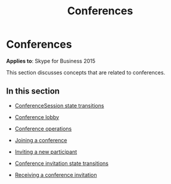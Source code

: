 ﻿---
title: Conferences
TOCTitle: Conferences
ms:assetid: 29e5a8ed-3e14-4ed4-9b0a-a311725ee121
ms:mtpsurl: https://msdn.microsoft.com/en-us/library/Dn466009(v=office.16)
ms:contentKeyID: 65239937
ms.date: 07/27/2015
mtps_version: v=office.16
---

# Conferences


**Applies to**: Skype for Business 2015

This section discusses concepts that are related to conferences.

## In this section

  - [ConferenceSession state transitions](conferencesession-state-transitions.md)

  - [Conference lobby](conference-lobby.md)

  - [Conference operations](conference-operations.md)

  - [Joining a conference](joining-a-conference.md)

  - [Inviting a new participant](inviting-a-new-participant.md)

  - [Conference invitation state transitions](conference-invitation-state-transitions.md)

  - [Receiving a conference invitation](receiving-a-conference-invitation.md)

